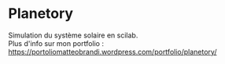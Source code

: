 # Planetory
Simulation du système solaire en scilab.</br>
Plus d'info sur mon portfolio : https://portoliomatteobrandi.wordpress.com/portfolio/planetory/
